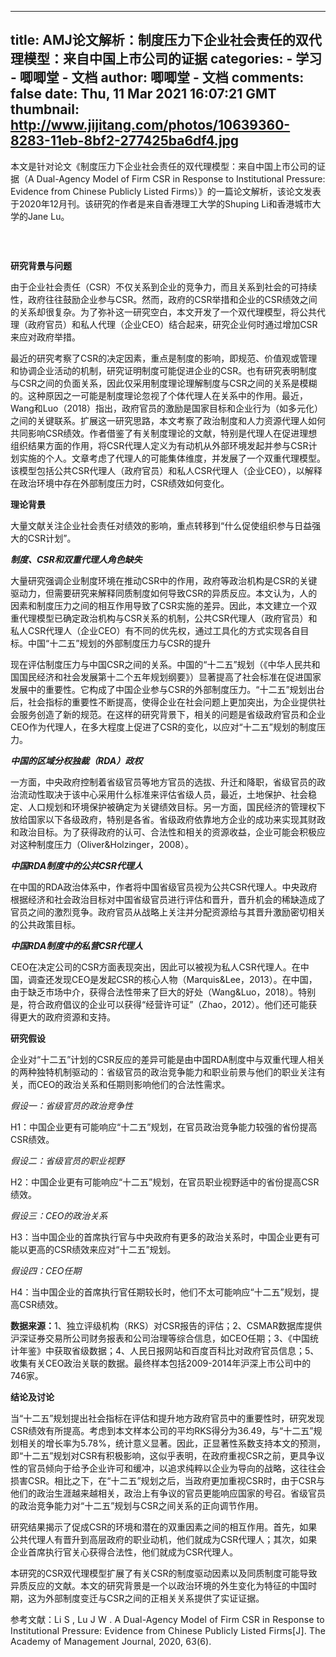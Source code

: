 
---
title: AMJ论文解析：制度压力下企业社会责任的双代理模型：来自中国上市公司的证据
categories: 
    - 学习
    - 唧唧堂 - 文档
author: 唧唧堂 - 文档
comments: false
date: Thu, 11 Mar 2021 16:07:21 GMT
thumbnail: http://www.jijitang.com/photos/10639360-8283-11eb-8bf2-277425ba6df4.jpg
---

<div>   
<p>本文是针对论文《制度压力下企业社会责任的双代理模型：来自中国上市公司的证据（A Dual-Agency Model of Firm CSR in Response to Institutional Pressure: Evidence from Chinese Publicly Listed Firms）》的一篇论文解析，该论文发表于2020年12月刊。该研究的作者是来自香港理工大学的Shuping Li和香港城市大学的Jane Lu。</p><p><br></p><figure class="article-figure"><img src="http://www.jijitang.com/photos/10639360-8283-11eb-8bf2-277425ba6df4.jpg" alt referrerpolicy="no-referrer"><figcaption></figcaption></figure><p><b>研究背景与问题</b></p><p>由于企业社会责任（CSR）不仅关系到企业的竞争力，而且关系到社会的可持续性，政府往往鼓励企业参与CSR。然而，政府的CSR举措和企业的CSR绩效之间的关系却很复杂。为了弥补这一研究空白，本文开发了一个双代理模型，将公共代理（政府官员）和私人代理（企业CEO）结合起来，研究企业何时通过增加CSR来应对政府举措。</p><p>最近的研究考察了CSR的决定因素，重点是制度的影响，即规范、价值观或管理和协调企业活动的机制，研究证明制度可能促进企业的CSR。也有研究表明制度与CSR之间的负面关系，因此仅采用制度理论理解制度与CSR之间的关系是模糊的。这种原因之一可能是制度理论忽视了个体代理人在关系中的作用。最近，Wang和Luo（2018）指出，政府官员的激励是国家目标和企业行为（如多元化）之间的关键联系。扩展这一研究思路，本文考察了政治制度和人力资源代理人如何共同影响CSR绩效。作者借鉴了有关制度理论的文献，特别是代理人在促进理想组织结果方面的作用，将CSR代理人定义为有动机从外部环境发起并参与CSR计划实施的个人。文章考虑了代理人的可能集体维度，并发展了一个双重代理模型。该模型包括公共CSR代理人（政府官员）和私人CSR代理人（企业CEO），以解释在政治环境中存在外部制度压力时，CSR绩效如何变化。</p><p><b>理论背景</b></p><p>大量文献关注企业社会责任对绩效的影响，重点转移到“什么促使组织参与日益强大的CSR计划”。</p><p><i><b>制度、CSR和双重代理人角色缺失</b></i></p><p>大量研究强调企业制度环境在推动CSR中的作用，政府等政治机构是CSR的关键驱动力，但需要研究来解释同质制度如何导致CSR的异质反应。本文认为，人的因素和制度压力之间的相互作用导致了CSR实施的差异。因此，本文建立一个双重代理模型已确定政治机构与CSR关系的机制，公共CSR代理人（政府官员）和私人CSR代理人（企业CEO）有不同的优先权，通过工具化的方式实现各自目标。中国“十二五”规划的外部制度压力与CSR的提升</p><p>现在评估制度压力与中国CSR之间的关系。中国的“十二五”规划（《中华人民共和国国民经济和社会发展第十二个五年规划纲要》）显著提高了社会标准在促进国家发展中的重要性。它构成了中国企业参与CSR的外部制度压力。“十二五”规划出台后，社会指标的重要性不断提高，使得企业在社会问题上更加突出，为企业提供社会服务创造了新的规范。在这样的研究背景下，相关的问题是省级政府官员和企业CEO作为代理人，在多大程度上促进了CSR的变化，以应对“十二五”规划的制度压力。</p><p><b><i>中国的区域分权独裁（RDA）政权</i></b></p><p>一方面，中央政府控制着省级官员等地方官员的选拔、升迁和降职，省级官员的政治流动性取决于该中心采用什么标准来评估省级人员，最近，土地保护、社会稳定、人口规划和环境保护被确定为关键绩效目标。另一方面，国民经济的管理权下放给国家以下各级政府，特别是各省。省级政府依靠地方企业的成功来实现其财政和政治目标。为了获得政府的认可、合法性和相关的资源收益，企业可能会积极应对这种制度压力（Oliver&Holzinger，2008）。</p><p><b><i>中国RDA制度中的公共CSR代理人</i></b></p><p>在中国的RDA政治体系中，作者将中国省级官员视为公共CSR代理人。中央政府根据经济和社会政治目标对中国省级官员进行评估和晋升，晋升机会的稀缺造成了官员之间的激烈竞争。政府官员从战略上关注并分配资源给与其晋升激励密切相关的公共政策目标。</p><p><b><i>中国RDA制度中的私营CSR代理人</i></b></p><p>CEO在决定公司的CSR方面表现突出，因此可以被视为私人CSR代理人。在中国，调查还发现CEO是发起CSR的核心人物（Marquis&Lee，2013）。在中国，由于缺乏市场中介，获得合法性带来了巨大的好处（Wang&Luo，2018）。特别是，符合政府倡议的企业可以获得“经营许可证”（Zhao，2012）。他们还可能获得更大的政府资源和支持。</p><p><b>研究假设</b></p><p>企业对“十二五”计划的CSR反应的差异可能是由中国RDA制度中与双重代理人相关的两种独特机制驱动的：省级官员的政治竞争能力和职业前景与他们的职业关注有关，而CEO的政治关系和任期则影响他们的合法性需求。</p><p><i>假设一：省级官员的政治竞争性</i></p><p>H1：中国企业更有可能响应“十二五”规划，在官员政治竞争能力较强的省份提高CSR绩效。</p><p><i>假设二：省级官员的职业视野</i></p><p>H2：中国企业更有可能响应“十二五”规划，在官员职业视野适中的省份提高CSR绩效。</p><p><i>假设三：CEO的政治关系</i></p><p>H3：当中国企业的首席执行官与中央政府有更多的政治关系时，中国企业更有可能以更高的CSR绩效来应对“十二五”规划。</p><p><i>假设四：CEO任期</i></p><p>H4：当中国企业的首席执行官任期较长时，他们不太可能响应“十二五”规划，提高CSR绩效。</p><p><b>数据来源：</b>1、独立评级机构（RKS）对CSR报告的评估；2、CSMAR数据库提供沪深证券交易所公司财务报表和公司治理等综合信息，如CEO任期；3、《中国统计年鉴》中获取省级数据；4、人民日报网站和百度百科比对政府官员信息；5、收集有关CEO政治关联的数据。最终样本包括2009-2014年沪深上市公司中的746家。</p><p><b>结论及讨论</b></p><p>当“十二五”规划提出社会指标在评估和提升地方政府官员中的重要性时，研究发现CSR绩效有所提高。考虑到本文样本公司的平均RKS得分为36.49，与“十二五”规划相关的增长率为5.78%，统计意义显著。因此，正显著性系数支持本文的预测，即“十二五”规划对CSR有积极影响，这似乎表明，在政府重视CSR之前，更具争议性的官员倾向于给予企业许可和缓冲，以追求纯粹以企业为导向的战略，这往往会损害CSR。相比之下，在“十二五”规划之后，当政府更加重视CSR时，由于CSR与他们的政治生涯越来越相关，政治上有争议的官员更能响应国家的号召。省级官员的政治竞争能力对“十二五”规划与CSR之间关系的正向调节作用。</p><p>研究结果揭示了促成CSR的环境和潜在的双重因素之间的相互作用。首先，如果公共代理人有晋升到高层政府的职业动机，他们就成为CSR代理人；其次，如果企业首席执行官关心获得合法性，他们就成为CSR代理人。</p><p>本研究的CSR双代理模型扩展了有关CSR的制度驱动因素以及同质制度可能导致异质反应的文献。本文的研究背景是一个以政治环境的外生变化为特征的中国时期，这为外部制度变迁与CSR之间的正相关关系提供了实证证据。</p><p>参考文献：<span style="letter-spacing: 0.01rem;">Li S , Lu J W . A Dual-Agency Model of Firm CSR in Response to Institutional Pressure: Evidence from Chinese Publicly Listed Firms[J]. The Academy of Management Journal, 2020, 63(6).</span></p><p><br></p>  
</div>
            